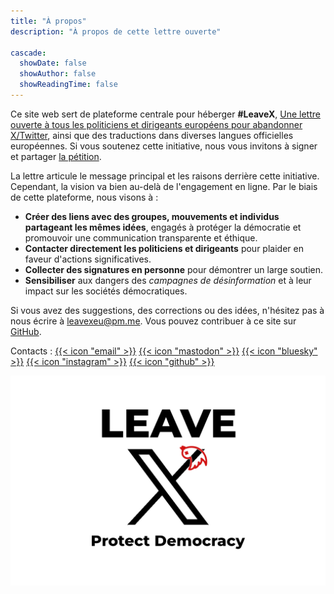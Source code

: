```yaml
---
title: "À propos"
description: "À propos de cette lettre ouverte"

cascade:
  showDate: false
  showAuthor: false
  showReadingTime: false
---
```


Ce site web sert de plateforme centrale pour héberger **#LeaveX**, [Une lettre ouverte à tous les politiciens et dirigeants européens pour abandonner X/Twitter](../), ainsi que des traductions dans diverses langues officielles européennes. Si vous soutenez cette initiative, nous vous invitons à signer et partager [la pétition](https://openpetition.eu/leavex).

La lettre articule le message principal et les raisons derrière cette initiative. Cependant, la vision va bien au-delà de l'engagement en ligne. Par le biais de cette plateforme, nous visons à :

* **Créer des liens avec des groupes, mouvements et individus partageant les mêmes idées**, engagés à protéger la démocratie et promouvoir une communication transparente et éthique.
* **Contacter directement les politiciens et dirigeants** pour plaider en faveur d'actions significatives.
* **Collecter des signatures en personne** pour démontrer un large soutien.
* **Sensibiliser** aux dangers des _campagnes de désinformation_ et à leur impact sur les sociétés démocratiques.

Si vous avez des suggestions, des corrections ou des idées, n'hésitez pas à nous écrire à [leavexeu@pm.me](mailto:leavexeu%40pm.me?subject=Idées%20pour%20Leave%20X). Vous pouvez contribuer à ce site sur [GitHub](https://github.com/everton137/leavex.eu).

Contacts : [{{< icon "email" >}}](mailto:leavexeu%40pm.me?subject=Ideas%20for%20Leave%20X) [{{< icon "mastodon" >}}](https://mastodon.social/@leavex) [{{< icon "bluesky" >}}](https://bsky.app/profile/leavex.eu) [{{< icon "instagram" >}}](https://gram.social/leavex) [{{< icon "github" >}}](https://github.com/everton137/leavex.eu)


![Quitter X - Protégez la démocratie](leave_x_banner_white.png)
